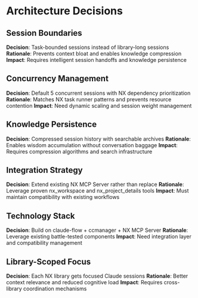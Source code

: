 # Architecture Decisions

## Session Boundaries
**Decision**: Task-bounded sessions instead of library-long sessions
**Rationale**: Prevents context bloat and enables knowledge compression
**Impact**: Requires intelligent session handoffs and knowledge persistence

## Concurrency Management  
**Decision**: Default 5 concurrent sessions with NX dependency prioritization
**Rationale**: Matches NX task runner patterns and prevents resource contention
**Impact**: Need dynamic scaling and session weight management

## Knowledge Persistence
**Decision**: Compressed session history with searchable archives
**Rationale**: Enables wisdom accumulation without conversation baggage
**Impact**: Requires compression algorithms and search infrastructure

## Integration Strategy
**Decision**: Extend existing NX MCP Server rather than replace
**Rationale**: Leverage proven nx_workspace and nx_project_details tools
**Impact**: Must maintain compatibility with existing workflows

## Technology Stack
**Decision**: Build on claude-flow + ccmanager + NX MCP Server
**Rationale**: Leverage existing battle-tested components
**Impact**: Need integration layer and compatibility management

## Library-Scoped Focus
**Decision**: Each NX library gets focused Claude sessions
**Rationale**: Better context relevance and reduced cognitive load
**Impact**: Requires cross-library coordination mechanisms